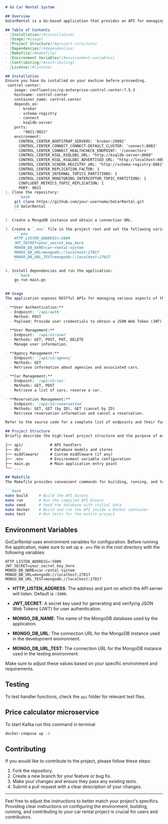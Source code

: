 ```markdown
# Go Car Rental System

## Overview
GoCarRental is a Go-based application that provides an API for managing car rental operations, including user authentication, agency management, car listing, and reservation handling. This document provides essential information for setting up, using, and contributing to the project.

## Table of Contents
- [Installation](#installation)
- [Usage](#usage)
- [Project Structure](#project-structure)
- [Dependencies](#dependencies)
- [Makefile](#makefile)
- [Environment Variables](#environment-variables)
- [Contributing](#contributing)
- [License](#license)

## Installation
Ensure you have Go installed on your machine before proceeding.
 control-center:
    image: confluentinc/cp-enterprise-control-center:7.5.3
    hostname: control-center
    container_name: control-center
    depends_on:
      - broker
      - schema-registry
      - connect
      - ksqldb-server
    ports:
      - "9021:9021"
    environment:
      CONTROL_CENTER_BOOTSTRAP_SERVERS: 'broker:29092'
      CONTROL_CENTER_CONNECT_CONNECT-DEFAULT_CLUSTER: 'connect:8083'
      CONTROL_CENTER_CONNECT_HEALTHCHECK_ENDPOINT: '/connectors'
      CONTROL_CENTER_KSQL_KSQLDB1_URL: "http://ksqldb-server:8088"
      CONTROL_CENTER_KSQL_KSQLDB1_ADVERTISED_URL: "http://localhost:8088"
      CONTROL_CENTER_SCHEMA_REGISTRY_URL: "http://schema-registry:8081"
      CONTROL_CENTER_REPLICATION_FACTOR: 1
      CONTROL_CENTER_INTERNAL_TOPICS_PARTITIONS: 1
      CONTROL_CENTER_MONITORING_INTERCEPTOR_TOPIC_PARTITIONS: 1
      CONFLUENT_METRICS_TOPIC_REPLICATION: 1
      PORT: 9021
1. Clone the repository:
    ```bash
    git clone https://github.com/your-username/GoCarRental.git
    cd GoCarRental
    ```

2. Create a MongoDB instance and obtain a connection URL.

3. Create a `.env` file in the project root and set the following variables:
    ```env
    HTTP_LISTEN_ADDRESS=:5000
    JWT_SECRET=your_secret_key_here
    MONGO_DB_NAME=car-rental-system
    MONGO_DB_URL=mongodb://localhost:27017
    MONGO_DB_URL_TEST=mongodb://localhost:27017
    ```

4. Install dependencies and run the application:
    ```bash
    go run main.go
    ```

## Usage
The application exposes RESTful APIs for managing various aspects of the car rental system. Below are some examples of how to interact with the API:

- **User Authentication:**
  - Endpoint: `/api/auth`
  - Method: POST
  - Payload: Provide user credentials to obtain a JSON Web Token (JWT).

- **User Management:**
  - Endpoint: `/api/v1/user`
  - Methods: GET, POST, PUT, DELETE
  - Manage user information.

- **Agency Management:**
  - Endpoint: `/api/v1/agency`
  - Methods: GET
  - Retrieve information about agencies and associated cars.

- **Car Management:**
  - Endpoint: `/api/v1/car`
  - Methods: GET, POST
  - Retrieve a list of cars, reserve a car.

- **Reservation Management:**
  - Endpoint: `/api/v1/reservation`
  - Methods: GET, GET (by ID), GET (cancel by ID)
  - Retrieve reservation information and cancel a reservation.

Refer to the source code for a complete list of endpoints and their functionality.

## Project Structure
Briefly describe the high-level project structure and the purpose of each directory or package.

├── api/            # API handlers
├── db/             # Database models and stores
├── middleware/     # Custom middleware (if any)
├── .env            # Environment variable configuration
├── main.go         # Main application entry point
└── ...

## Makefile
The Makefile provides convenient commands for building, running, and testing the Car Rental System. Use the following commands:

```bash
make build     # Build the API binary
make run       # Run the compiled API binary
make seed      # Seed the database with initial data
make docker    # Build and run the API inside a Docker container
make test      # Run tests for the entire project
```

## Environment Variables

GoCarRental uses environment variables for configuration. Before running the application, make sure to set up a `.env` file in the root directory with the following variables:

```env
HTTP_LISTEN_ADDRESS=:5000
JWT_SECRET=your_secret_key_here
MONGO_DB_NAME=car-rental-system
MONGO_DB_URL=mongodb://localhost:27017
MONGO_DB_URL_TEST=mongodb://localhost:27017
```

- **HTTP_LISTEN_ADDRESS**: The address and port on which the API server will listen. Default is `:5000`.

- **JWT_SECRET**: A secret key used for generating and verifying JSON Web Tokens (JWT) for user authentication.

- **MONGO_DB_NAME**: The name of the MongoDB database used by the application.

- **MONGO_DB_URL**: The connection URL for the MongoDB instance used in the development environment.

- **MONGO_DB_URL_TEST**: The connection URL for the MongoDB instance used in the testing environment.

Make sure to adjust these values based on your specific environment and requirements.

## Testing
To test handler functions, check the `api` folder for relevant test files.

## Price calculator microservice
To start Kafka run this command in terminal
``` bash
docker-compose up -d 
```

## Contributing
If you would like to contribute to the project, please follow these steps:

1. Fork the repository.
2. Create a new branch for your feature or bug fix.
3. Make your changes and ensure they pass any existing tests.
4. Submit a pull request with a clear description of your changes.

---

Feel free to adjust the instructions to better match your project's specifics. Providing clear instructions on configuring the environment, building, running, and contributing to your car rental project is crucial for users and contributors.
```
